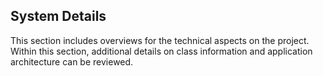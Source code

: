 ## System Details ##

This section includes overviews for the technical aspects on the project. Within this section, additional details on class information and application architecture can be reviewed.
